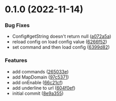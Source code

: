 # 0.1.0 (2022-11-14)


### Bug Fixes

* Config#getString doesn't return null ([a072a5a](https://github.com/Lucky3028/WhereAmI/commit/a072a5aa314691148f2d8db4b2211142c6309d87))
* reload config on load config value ([6266f52](https://github.com/Lucky3028/WhereAmI/commit/6266f52e610e7b73c8b92190894673c093a2834e))
* set command and then load config ([6399d82](https://github.com/Lucky3028/WhereAmI/commit/6399d82de9f0f064824cde56afa1661ff0e87214))


### Features

* add commands ([265033e](https://github.com/Lucky3028/WhereAmI/commit/265033e4603abe3ac3a183c2de9b05449d670aa5))
* add MapDomain ([97c5371](https://github.com/Lucky3028/WhereAmI/commit/97c5371026fee9018dc50e9fcf812910888a5ae8))
* add onEnable ([66c21cf](https://github.com/Lucky3028/WhereAmI/commit/66c21cf67815fa59b416a392602cea5a9e0a5473))
* add underline to url ([604f0ef](https://github.com/Lucky3028/WhereAmI/commit/604f0ef5e6b3f507a046adc220ccb77e0f539a1e))
* initial commit ([8e9a355](https://github.com/Lucky3028/WhereAmI/commit/8e9a355a7f96b9d9148fe3ab605ddd65783147d5))



